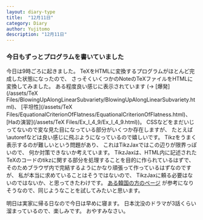 ```yaml
---
layout: diary-type
title:  "12月11日"
category: Diary
author: Yujitomo
description: "12月11日"
---
```



### 今日もずっとプログラムを書いていました

今日は9時ごろに起きました。
TeXをHTMLに変換するプログラムがほとんど完成した状態になったので、
さっそくいくつかのNoteのTeXファイルをHTMLに変換してみました。
ある程度良い感じに表示されています (→
[爆発](/assets/TeX Files/BlowingUpAlongLinearSubvariety/BlowingUpAlongLinearSubvariety.html)、
[平坦性](/assets/TeX Files/EquationalCriterionOfFlatness/EquationalCriterionOfFlatness.html)、
[Haの演習](/assets/TeX Files/Ex_I_4_9/Ex_I_4_9.html))。
CSSなどをまだいじってないので変な見た目になっている部分がいくつか存在しますが、
たとえば\\autorefなどは良い感じに飛ぶようになっているので嬉しいです。
Tikzをうまく表示するのが難しいという問題があり、
これはTikzJaxではこの辺りが限界っぽいので、
何か対策できないか考えています。
TikzJaxは、HTML内に記述されたTeXのコードのtikzに関する部分を処理することを目的に作られているはずで、
そのためブラウザ内で完結するようにかなり頑張って作っているはずなのですが、
私が本当に求めていることはそうではないので、
TikzJaxに頼る必要はないのではないか、と思ってきたわけです。
[ある韓国の方のページ](https://yenru0.github.io/etc/UseMathIn/)
が参考になりそうなので、同じようなことを試してみたいと思います。

明日は実家に帰る日なので今日は早めに寝ます。
日本沈没のドラマが3話くらい溜まっているので、楽しみです。
おやすみなさい。
